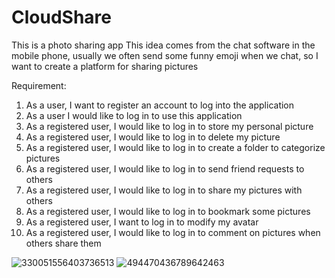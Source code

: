 # CloudShare

This is a photo sharing app
This idea comes from the chat software in the mobile phone,
usually we often send some funny emoji when we chat, 
so I want to create a platform for sharing pictures


Requirement:
1. As a user, I want to register an account to log into the application
2. As a user I would like to log in to use this application
3. As a registered user, I would like to log in to store my personal picture
4. As a registered user, I would like to log in to delete my picture
5. As a registered user, I would like to log in to create a folder to categorize pictures
6. As a registered user, I would like to log in to send friend requests to others
7. As a registered user, I would like to log in to share my pictures with others
8. As a registered user, I would like to log in to bookmark some pictures
9. As a registered user, I want to log in to modify my avatar
10. As a registered user, I would like to log in to comment on pictures when others share them

![330051556403736513](https://user-images.githubusercontent.com/75226562/205371018-98484b1c-a425-40d4-9190-88963a2e35b4.jpg)
![494470436789642463](https://user-images.githubusercontent.com/75226562/205371055-29b5f46e-5a6b-4a36-beb8-8e0c5ac6c92f.jpg)

